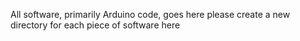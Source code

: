 All software, primarily Arduino code, goes here
please create a new directory for each piece of software here
